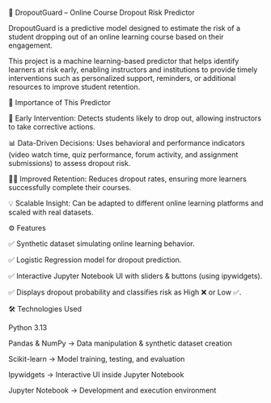 📘 DropoutGuard – Online Course Dropout Risk Predictor

DropoutGuard is a predictive model designed to estimate the risk of a student dropping out of an online learning course based on their engagement.

This project is a machine learning-based predictor that helps identify learners at risk early, enabling instructors and institutions to provide timely interventions such as personalized support, reminders, or additional resources to improve student retention.

🚀 Importance of This Predictor

🎯 Early Intervention: Detects students likely to drop out, allowing instructors to take corrective actions.

📊 Data-Driven Decisions: Uses behavioral and performance indicators (video watch time, quiz performance, forum activity, and assignment submissions) to assess dropout risk.

🧑‍🏫 Improved Retention: Reduces dropout rates, ensuring more learners successfully complete their courses.

💡 Scalable Insight: Can be adapted to different online learning platforms and scaled with real datasets.

⚙️ Features

✅ Synthetic dataset simulating online learning behavior.

✅ Logistic Regression model for dropout prediction.

✅ Interactive Jupyter Notebook UI with sliders & buttons (using ipywidgets).

✅ Displays dropout probability and classifies risk as High ❌ or Low ✅.

🛠️ Technologies Used

Python 3.13

Pandas & NumPy → Data manipulation & synthetic dataset creation

Scikit-learn → Model training, testing, and evaluation

Ipywidgets → Interactive UI inside Jupyter Notebook

Jupyter Notebook → Development and execution environment
